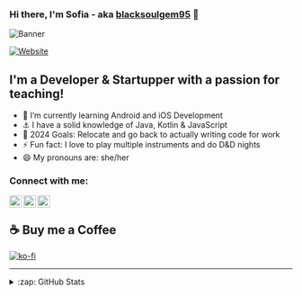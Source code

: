 <link rel="stylesheet" href="https://cdnjs.cloudflare.com/ajax/libs/font-awesome/6.0.0-beta3/css/all.min.css" integrity="sha512-Fo3rlrZj/k7ujTnHg4CGR2D7kSs0v4LLanw2qksYuRlEzO+tcaEPQogQ0KaoGN26/zrn20ImR1DfuLWnOo7aBA==" crossorigin="anonymous" referrerpolicy="no-referrer" />

### Hi there, I'm Sofia - aka [blacksoulgem95][website] 👋 

![Banner](https://italianprogrammer.pizza/assets/images/gh-banner.png)

[![Website](https://img.shields.io/website?label=italianprogrammer.pizza&style=for-the-badge&url=https%3A%2F%2Fsofiavicedomini.me)](https://sofiavicedomini.me)

## I'm a Developer & Startupper with a passion for teaching!

- 🌱 I’m currently learning Android and iOS Development
- ⚓️ I have a solid knowledge of Java, Kotlin & JavaScript
- 🥅 2024 Goals: Relocate and go back to actually writing code for work
- ⚡ Fun fact: I love to play multiple instruments and do D&D nights
- 😄 My pronouns are: she/her

### Connect with me:

[<img align="left" alt="My Website" width="22px" src="https://upload.wikimedia.org/wikipedia/commons/8/82/Noun_Project_website_icon_3077870.svg" />][website]
[<img align="left" alt="Sofia Vicedomini | LinkedIn" width="22px" src="https://upload.wikimedia.org/wikipedia/commons/c/ca/LinkedIn_logo_initials.png" />][linkedin]
[<img align="left" alt="blacksoulgem95 | Instagram" width="22px" src="https://upload.wikimedia.org/wikipedia/commons/e/e7/Instagram_logo_2016.svg" />][instagram]


<br/>

## ☕️ Buy me a Coffee

[![ko-fi](https://ko-fi.com/img/githubbutton_sm.svg)](https://ko-fi.com/Q5Q1AEQQK)

---

<details>
  <summary>:zap: GitHub Stats</summary>

  <img align="left" alt="BlackSoulGem95's GitHub Stats" src="https://github-readme-stats.vercel.app/api?username=blacksoulgem95&show_icons=true&hide_border=true" />

</details>

[website]: https://sofiavicedomini.me
[twitter]: https://twitter.com/blacksoulgem95
[instagram]: https://instagram.com/blacksoulgem95
[linkedin]: https://linkedin.com/in/sofiavicedomini
